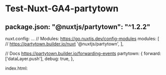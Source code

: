 # Test-Nuxt-GA4-partytown
package.json:
"@nuxtjs/partytown": "^1.2.2"
-----------------------------------
nuxt.config:
...
  // Modules: https://go.nuxtjs.dev/config-modules
  modules: [
    // https://partytown.builder.io/nuxt
    '@nuxtjs/partytown',
  ],

  // Docs https://partytown.builder.io/forwarding-events
  partytown: {
    forward: ['dataLayer.push'],
    debug: true,
  },
  
  index.html:
  <script type="text/partytown" ...gtag script.../>

